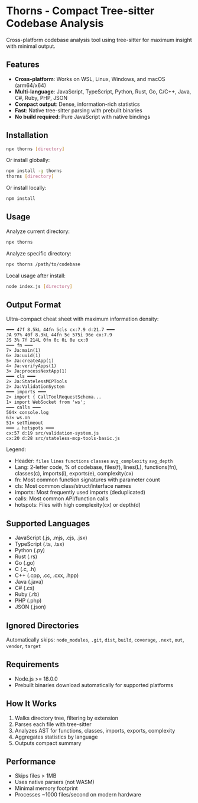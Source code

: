 # Thorns - Compact Tree-sitter Codebase Analysis

Cross-platform codebase analysis tool using tree-sitter for maximum insight with minimal output.

## Features

- **Cross-platform**: Works on WSL, Linux, Windows, and macOS (arm64/x64)
- **Multi-language**: JavaScript, TypeScript, Python, Rust, Go, C/C++, Java, C#, Ruby, PHP, JSON
- **Compact output**: Dense, information-rich statistics
- **Fast**: Native tree-sitter parsing with prebuilt binaries
- **No build required**: Pure JavaScript with native bindings

## Installation

```bash
npx thorns [directory]
```

Or install globally:

```bash
npm install -g thorns
thorns [directory]
```

Or install locally:

```bash
npm install
```

## Usage

Analyze current directory:
```bash
npx thorns
```

Analyze specific directory:
```bash
npx thorns /path/to/codebase
```

Local usage after install:
```bash
node index.js [directory]
```

## Output Format

Ultra-compact cheat sheet with maximum information density:

```
━━━ 47f 8.5kL 44fn 5cls cx:7.9 d:21.7 ━━━
JA 97% 40f 8.3kL 44fn 5c 575i 96e cx:7.9
JS 3% 7f 214L 0fn 0c 0i 0e cx:0
━━━ fn ━━━
7× Ja:main(1)
6× Ja:uuid(1)
5× Ja:createApp(1)
4× Ja:verifyApps(1)
3× Ja:processNextApp(1)
━━━ cls ━━━
2× Ja:StatelessMCPTools
2× Ja:ValidationSystem
━━━ imports ━━━
2× import { CallToolRequestSchema...
1× import WebSocket from 'ws';
━━━ calls ━━━
504× console.log
63× ws.on
51× setTimeout
━━━ ⚠ hotspots ━━━
cx:57 d:19 src/validation-system.js
cx:20 d:28 src/stateless-mcp-tools-basic.js
```

Legend:
- Header: `files` `lines` `functions` `classes` `avg_complexity` `avg_depth`
- Lang: 2-letter code, % of codebase, files(f), lines(L), functions(fn), classes(c), imports(i), exports(e), complexity(cx)
- fn: Most common function signatures with parameter count
- cls: Most common class/struct/interface names
- imports: Most frequently used imports (deduplicated)
- calls: Most common API/function calls
- hotspots: Files with high complexity(cx) or depth(d)

## Supported Languages

- JavaScript (.js, .mjs, .cjs, .jsx)
- TypeScript (.ts, .tsx)
- Python (.py)
- Rust (.rs)
- Go (.go)
- C (.c, .h)
- C++ (.cpp, .cc, .cxx, .hpp)
- Java (.java)
- C# (.cs)
- Ruby (.rb)
- PHP (.php)
- JSON (.json)

## Ignored Directories

Automatically skips: `node_modules`, `.git`, `dist`, `build`, `coverage`, `.next`, `out`, `vendor`, `target`

## Requirements

- Node.js >= 18.0.0
- Prebuilt binaries download automatically for supported platforms

## How It Works

1. Walks directory tree, filtering by extension
2. Parses each file with tree-sitter
3. Analyzes AST for functions, classes, imports, exports, complexity
4. Aggregates statistics by language
5. Outputs compact summary

## Performance

- Skips files > 1MB
- Uses native parsers (not WASM)
- Minimal memory footprint
- Processes ~1000 files/second on modern hardware